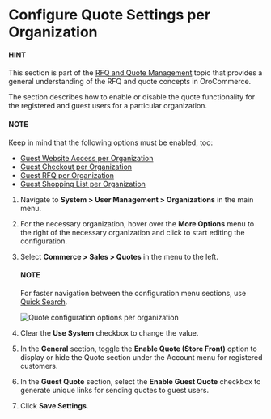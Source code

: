 <a id="sys-organization-quotes"></a>

# Configure Quote Settings per Organization

#### HINT
This section is part of the [RFQ and Quote Management](../../../../../../../concept-guides/customers-sales/rfq-quotes/index.md#concept-guide-rfq-quotes) topic that provides a general understanding of the RFQ and quote concepts in OroCommerce.

The section describes how to enable or disable the quote functionality for the registered and guest users for a particular  organization.

#### NOTE
Keep in mind that the following options must be enabled, too:

* [Guest Website Access per Organization](../guests/organization-guest-access.md#guest-access-org)
* [Guest Checkout per Organization](organization-guest-checkout.md#user-guide-system-configuration-commerce-sales-organization)
* [Guest RFQ per Organization](organization-guest-rfq.md#user-guide-system-configuration-commerce-sales-rfq-organization)
* [Guest Shopping List per Organization](organization-guest-shopping-list.md#user-guide-system-configuration-commerce-sales-shopping-list-per-organization)

1. Navigate to **System > User Management > Organizations** in the main menu.
2. For the necessary organization, hover over the <i class="fa fa-ellipsis-h fa-lg" aria-hidden="true"></i> **More Options** menu to the right of the necessary organization and click <i class="fas fa-cog" aria-hidden="true"></i> to start editing the configuration.
3. Select **Commerce > Sales > Quotes** in the menu to the left.

   #### NOTE
   For faster navigation between the configuration menu sections, use [Quick Search](../../../../../configuration/quick-search.md#user-guide-system-configuration-quick-search).

   ![Quote configuration options per organization](user/img/system/user_management/org_configuration/sales/org_quote_config.png)
4. Clear the **Use System** checkbox to change the value.
5. In the **General** section, toggle the **Enable Quote (Store Front)** option to display or hide the Quote section under the Account menu for registered customers.
6. In the **Guest Quote** section, select the **Enable Guest Quote** checkbox to generate unique links for sending quotes to guest users.
7. Click **Save Settings**.

<!-- fa-bars = fa-navicon -->
<!-- Ic Tiles is used as Set As Default in saved views, and as tiles in display layout options -->
<!-- IcPencil refers to Rename in Commerce and Inline Editing in CRM -->
<!-- Check mark in the square. -->
<!-- SortDesc is also used as drop-down arrow -->
<!-- A -->
<!-- B -->
<!-- C -->
<!-- D -->
<!-- E -->
<!-- F -->
<!-- G -->
<!-- H -->
<!-- I -->
<!-- L -->
<!-- M -->
<!-- P -->
<!-- R -->
<!-- S -->
<!-- T -->
<!-- U -->
<!-- Z -->

